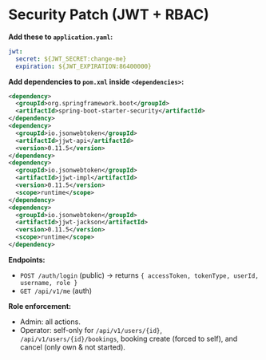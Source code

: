 # Security Patch (JWT + RBAC)

**Add these to `application.yaml`:**

```yaml
jwt:
  secret: ${JWT_SECRET:change-me}
  expiration: ${JWT_EXPIRATION:86400000}
```

**Add dependencies to `pom.xml` inside `<dependencies>`:**

```xml
<dependency>
  <groupId>org.springframework.boot</groupId>
  <artifactId>spring-boot-starter-security</artifactId>
</dependency>
<dependency>
  <groupId>io.jsonwebtoken</groupId>
  <artifactId>jjwt-api</artifactId>
  <version>0.11.5</version>
</dependency>
<dependency>
  <groupId>io.jsonwebtoken</groupId>
  <artifactId>jjwt-impl</artifactId>
  <version>0.11.5</version>
  <scope>runtime</scope>
</dependency>
<dependency>
  <groupId>io.jsonwebtoken</groupId>
  <artifactId>jjwt-jackson</artifactId>
  <version>0.11.5</version>
  <scope>runtime</scope>
</dependency>
```

**Endpoints:**
- `POST /auth/login` (public) → returns `{ accessToken, tokenType, userId, username, role }`
- `GET /api/v1/me` (auth)

**Role enforcement:**
- Admin: all actions.
- Operator: self-only for `/api/v1/users/{id}`, `/api/v1/users/{id}/bookings`, booking create (forced to self), and cancel (only own & not started).
